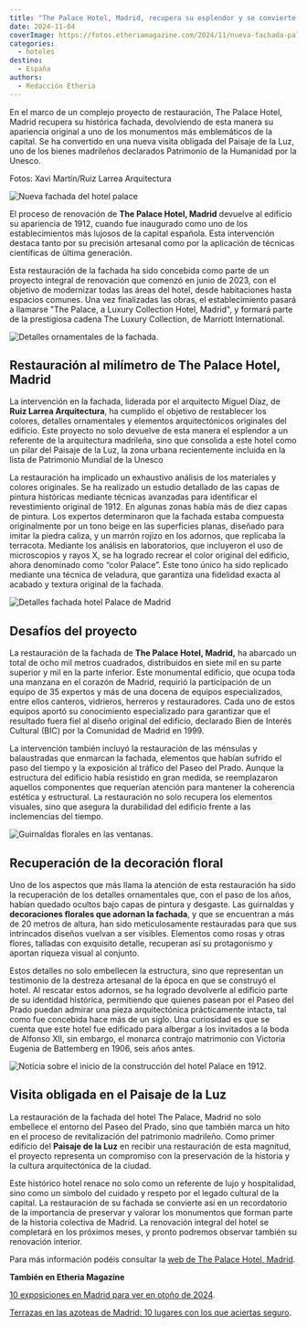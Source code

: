 ```yaml
---
title: "The Palace Hotel, Madrid, recupera su esplendor y se convierte en la nueva visita obligada de la capital"
date: 2024-11-04
coverImage: https://fotos.etheriamagazine.com/2024/11/nueva-fachada-palace.jpg
categories: 
  - hoteles
destino: 
  - España
authors: 
  - Redacción Etheria
---
```


En el marco de un complejo proyecto de restauración, The Palace Hotel, Madrid recupera 
su histórica fachada, devolviendo de esta manera su apariencia original a uno de los 
monumentos más emblemáticos de la capital. Se ha convertido en una nueva visita obligada 
del Paisaje de la Luz, uno de los bienes madrileños declarados Patrimonio de la 
Humanidad por la Unesco. 

Fotos: Xavi Martín/Ruiz Larrea Arquitectura 

![Nueva fachada del hotel palace](https://fotos.etheriamagazine.com/2024/11/Hotel-Palace-paseo-prado.jpg "Los nuevos tonos del hotel Palace lo hacen destacar aún más.")

El proceso de renovación de **The Palace Hotel, Madrid** devuelve al edificio su 
apariencia de 1912, cuando fue inaugurado como uno de los establecimientos más lujosos 
de la capital española. Esta intervención destaca tanto por su precisión artesanal como 
por la aplicación de técnicas científicas de última generación. 

Esta restauración de la fachada ha sido concebida como parte de un proyecto integral de 
renovación que comenzó en junio de 2023, con el objetivo de modernizar todas las áreas 
del hotel, desde habitaciones hasta espacios comunes. Una vez finalizadas las obras, el 
establecimiento pasará a llamarse "The Palace, a Luxury Collection Hotel, Madrid", y 
formará parte de la prestigiosa cadena The Luxury Collection, de Marriott International. 

![Detalles ornamentales de la fachada.](https://fotos.etheriamagazine.com/2024/11/Hotel-Palace-reforma-2024.jpg "Detalles ornamentales de la fachada.")

## Restauración al milímetro de The Palace Hotel, Madrid

La intervención en la fachada, liderada por el arquitecto Miguel Díaz, de **Ruiz Larrea 
Arquitectura**, ha cumplido el objetivo de restablecer los colores, detalles 
ornamentales y elementos arquitectónicos originales del edificio. Este proyecto no solo 
devuelve de esta manera el esplendor a un referente de la arquitectura madrileña, sino 
que consolida a este hotel como un pilar del Paisaje de la Luz, la zona urbana 
recientemente incluida en la lista de Patrimonio Mundial de la Unesco 

La restauración ha implicado un exhaustivo análisis de los materiales y colores 
originales. Se ha realizado un estudio detallado de las capas de pintura históricas 
mediante técnicas avanzadas para identificar el revestimiento original de 1912. En 
algunas zonas había más de diez capas de pintura. Los expertos determinaron que la 
fachada estaba compuesta originalmente por un tono beige en las superficies planas, 
diseñado para imitar la piedra caliza, y un marrón rojizo en los adornos, que replicaba 
la terracota. Mediante los análisis en laboratorios, que incluyeron el uso de 
microscopios y rayos X, se ha logrado recrear el color original del edificio, ahora 
denominado como “color Palace”. Este tono único ha sido replicado mediante una técnica 
de veladura, que garantiza una fidelidad exacta al acabado y textura original de la 
fachada. 

![Detalles fachada hotel Palace de Madrid](https://fotos.etheriamagazine.com/2024/11/Hotel-Palace-fachada.jpg "En esa imagen se pueden observar las ménsulas.")

## Desafíos del proyecto

La restauración de la fachada de **The Palace Hotel, Madrid,** ha abarcado un total de 
ocho mil metros cuadrados, distribuidos en siete mil en su parte superior y mil en la 
parte inferior. Este monumental edificio, que ocupa toda una manzana en el corazón de 
Madrid, requirió la participación de un equipo de 35 expertos y más de una docena de 
equipos especializados, entre ellos canteros, vidrieros, herreros y restauradores. Cada 
uno de estos equipos aportó su conocimiento especializado para garantizar que el 
resultado fuera fiel al diseño original del edificio, declarado Bien de Interés Cultural 
(BIC) por la Comunidad de Madrid en 1999. 

La intervención también incluyó la restauración de las ménsulas y balaustradas que 
enmarcan la fachada, elementos que habían sufrido el paso del tiempo y la exposición al 
tráfico del Paseo del Prado. Aunque la estructura del edificio había resistido en gran 
medida, se reemplazaron aquellos componentes que requerían atención para mantener la 
coherencia estética y estructural. La restauración no solo recupera los elementos 
visuales, sino que asegura la durabilidad del edificio frente a las inclemencias del 
tiempo. 

![Guirnaldas florales en las ventanas.](https://fotos.etheriamagazine.com/2024/11/Hotel-Palace-madrid-reformado.jpg "Guirnaldas florales en las ventanas.")

## Recuperación de la decoración floral

Uno de los aspectos que más llama la atención de esta restauración ha sido la 
recuperación de los detalles ornamentales que, con el paso de los años, habían quedado 
ocultos bajo capas de pintura y desgaste. Las guirnaldas y **decoraciones florales que 
adornan la fachada**, y que se encuentran a más de 20 metros de altura, han sido 
meticulosamente restauradas para que sus intrincados diseños vuelvan a ser visibles. 
Elementos como rosas y otras flores, talladas con exquisito detalle, recuperan así su 
protagonismo y aportan riqueza visual al conjunto. 

Estos detalles no solo embellecen la estructura, sino que representan un testimonio de 
la destreza artesanal de la época en que se construyó el hotel. Al rescatar estos 
adornos, se ha logrado devolverle al edificio parte de su identidad histórica, 
permitiendo que quienes pasean por el Paseo del Prado puedan admirar una pieza 
arquitectónica prácticamente intacta, tal como fue concebida hace más de un siglo. Una 
curiosidad es que se cuenta que este hotel fue edificado para albergar a los invitados a 
la boda de Alfonso XII, sin embargo, el monarca contrajo matrimonio con Victoria Eugenia 
de Battemberg en 1906, seis años antes. 

![Noticia sobre el inicio de la construcción del hotel Palace en 1912.](https://fotos.etheriamagazine.com/2024/11/primera-piedra-hotel-palace.jpg "El 9 de julio de 1911 se colocó la primera piedra del hotel Palace de Madrid.")

## Visita obligada en el Paisaje de la Luz

La restauración de la fachada del hotel The Palace, Madrid no solo embellece el entorno 
del Paseo del Prado, sino que también marca un hito en el proceso de revitalización del 
patrimonio madrileño. Como primer edificio del **Paisaje de la Luz** en recibir una 
restauración de esta magnitud, el proyecto representa un compromiso con la preservación 
de la historia y la cultura arquitectónica de la ciudad. 

Este histórico hotel renace no solo como un referente de lujo y hospitalidad, sino como 
un símbolo del cuidado y respeto por el legado cultural de la capital. La restauración 
de su fachada se convierte así en un recordatorio de la importancia de preservar y 
valorar los monumentos que forman parte de la historia colectiva de Madrid. La 
renovación integral del hotel se completará en los próximos meses, y pronto podremos 
observar también su renovación interior. 

Para más información podéis consultar la [web de The Palace Hotel, 
Madrid](https://www.marriott.com/es/hotels/madwi-the-westin-palace-madrid/). 

**También en Etheria Magazine** 

[10 exposiciones en Madrid para ver en otoño de 
2024](https://etheriamagazine.com/2024/10/23/exposiciones-en-madrid-otono-de-2024/). 

[Terrazas en las azoteas de Madrid: 10 lugares con los que aciertas 
seguro](https://etheriamagazine.com/2024/06/19/terrazas-azoteas-madrid/).
